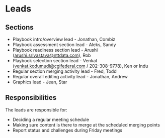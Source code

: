 # Leads

## Sections

- Playbook intro/overview lead - Jonathan, Combiz
- Playbook assessment section lead - Aleks, Sandy
- Playbook readiness section lead - Arushi (arushi.srivastava@nttdata.com), Rob
- Playbook selection section lead - Venkat (venkat.kodumudi@cgifederal.com / 202-308-9778), Ken or Indu
- Regular section merging activity lead - Fred, Todd
- Regular overall editing activity lead - Jonathan, Andrew
- Graphics lead - Jean, Star

## Responsibilities

The leads are responsible for:

- Deciding a regular meeting schedule
- Making sure content is there to merge at the scheduled merging points
- Report status and challenges during Friday meetings
